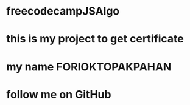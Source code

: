 # freecodecampJSAlgo
# this is my project to get certificate
# my name FORIOKTOPAKPAHAN
# follow me on GitHub